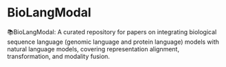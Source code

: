 # BioLangModal

📚BioLangModal: A curated repository for papers on integrating biological sequence language (genomic language and protein language) models with natural language models, covering representation alignment, transformation, and modality fusion.
